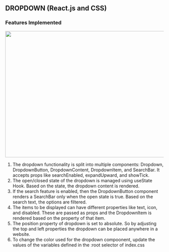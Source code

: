 ## DROPDOWN (React.js and CSS)

### Features Implemented

<img src="https://github.com/user-attachments/assets/38b82f39-6858-4b61-98be-7d11fe252c06" width="750" height="400">

1. The dropdown functionality is split into multiple components: Dropdown, DropdownButton, DropdownContent, DropdownItem, and SearchBar. It accepts props like searchEnabled, expandUpward, and showTick.
2. The open/closed state of the dropdown is managed using useState Hook. Based on the state, the dropdown content is rendered.
3. If the search feature is enabled, then the DropdownButton component renders a SearchBar only when the open state is true. Based on the search text, the options are filtered.
4. The items to be displayed can have different properties like text, icon, and disabled. These are passed as props and the DropdownItem is rendered based on the property of that item.
5. The position property of dropdown is set to absolute. So by adjusting the top and left properties the dropdown can be placed anywhere in a website.
6. To change the color used for the dropdown compoonent, update the values of the variables defined in the :root selector of index.css
